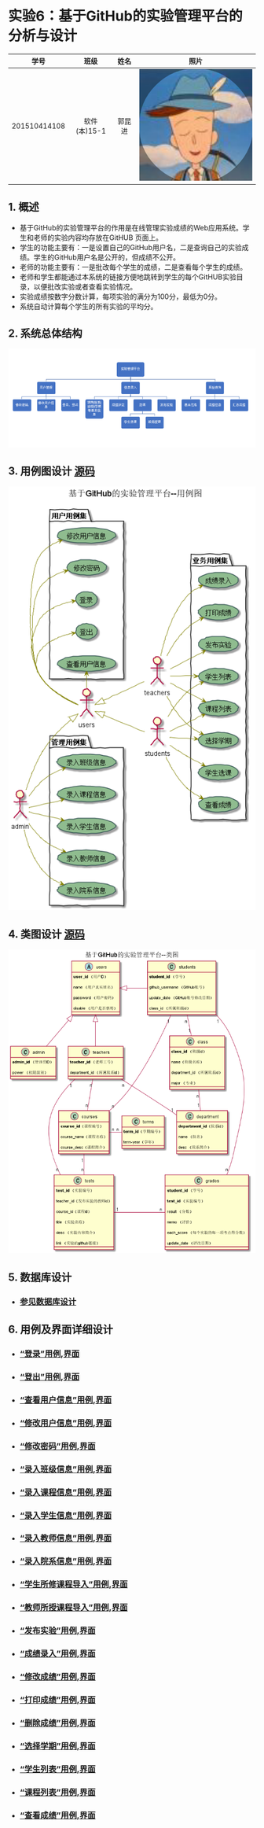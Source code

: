 # 实验6：基于GitHub的实验管理平台的分析与设计
|学号|班级|姓名|照片|
|:-------:|:-------------: | :----------:|:---:|
|201510414108|软件(本)15-1|郭昆进|![flow1](../head.jpg)|

## 1. 概述
- 基于GitHub的实验管理平台的作用是在线管理实验成绩的Web应用系统。学生和老师的实验内容均存放在GitHUB
页面上。
- 学生的功能主要有：一是设置自己的GitHub用户名，二是查询自己的实验成绩。学生的GitHub用户名是公开的，但成绩不公开。
- 老师的功能主要有：一是批改每个学生的成绩，二是查看每个学生的成绩。
- 老师和学生都能通过本系统的链接方便地跳转到学生的每个GitHUB实验目录，以便批改实验或者查看实验情况。
- 实验成绩按数字分数计算，每项实验的满分为100分，最低为0分。
- 系统自动计算每个学生的所有实验的平均分。

## 2. 系统总体结构
![flow1](./img/sys.png)


## 3. 用例图设计 [源码](./src/usecase.puml)
![](./img/usecase.png)

## 4. 类图设计 [源码](./src/class.puml)
![](./img/class.png)

## 5. 数据库设计
- ### [参见数据库设计](./数据库设计.md)

## 6. 用例及界面详细设计

- ### [“登录”用例](./用例/登录.md),[界面]()
- ### [“登出”用例](./用例/登出.md),[界面]()
- ### [“查看用户信息”用例](./用例/查看用户信息.md),[界面]()
- ### [“修改用户信息”用例](./用例/修改用户信息.md),[界面]()
- ### [“修改密码”用例](./用例/修改密码.md),[界面]()
- ### [“录入班级信息”用例](./用例/录入班级信息.md),[界面]()
- ### [“录入课程信息”用例](./用例/录入课程信息.md),[界面]()
- ### [“录入学生信息”用例](./用例/录入学生信息.md),[界面]()
- ### [“录入教师信息”用例](./用例/录入教师信息.md),[界面]()
- ### [“录入院系信息”用例](./用例/录入院系信息.md),[界面]()
- ### [“学生所修课程导入”用例](./用例/学生所修课程导入.md),[界面]()
- ### [“教师所授课程导入”用例](./用例/教师所授课程导入.md),[界面]()
- ### [“发布实验”用例](./用例/发布实验.md),[界面]()
- ### [“成绩录入”用例](./用例/成绩录入.md),[界面]()
- ### [“修改成绩”用例](./用例/修改成绩.md),[界面]()
- ### [“打印成绩”用例](./用例/打印成绩.md),[界面]()
- ### [“删除成绩”用例](./用例/删除成绩.md),[界面]()
- ### [“选择学期”用例](./用例/选择学期.md),[界面]()
- ### [“学生列表”用例](./用例/学生列表.md),[界面]()
- ### [“课程列表”用例](./用例/课程列表.md),[界面]()
- ### [“查看成绩”用例](./用例/查看成绩.md),[界面]()


